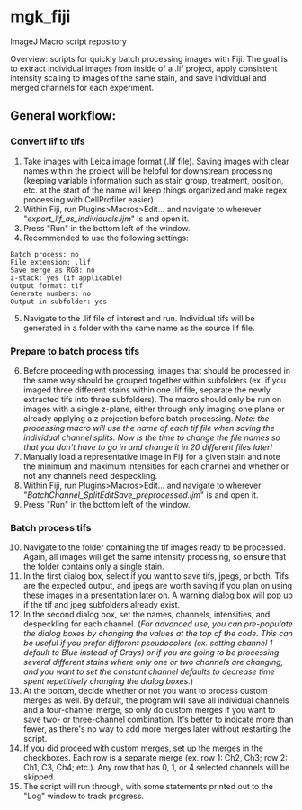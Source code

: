 # mgk_fiji
ImageJ Macro script repository

Overview: scripts for quickly batch processing images with Fiji. The goal is to extract individual images from inside of a .lif project, apply consistent intensity scaling to images of the same stain, and save individual and merged channels for each experiment. 

## General workflow:
  ### Convert lif to tifs
  1. Take images with Leica image format (.lif file). Saving images with clear names within the project will be helpful for downstream processing (keeping variable information such as stain group, treatment, position, etc. at the start of the name will keep things organized and make regex processing with CellProfiler easier).
  2. Within Fiji, run Plugins>Macros>Edit... and navigate to wherever "*export_lif_as_individuals.ijm*" is and open it.
  3. Press "Run" in the bottom left of the window.
  4. Recommended to use the following settings:
  
    Batch process: no
    File extension: .lif
    Save merge as RGB: no
    z-stack: yes (if applicable)
    Output format: tif
    Generate numbers: no
    Output in subfolder: yes
    
  5. Navigate to the .lif file of interest and run. Individual tifs will be generated in a folder with the same name as the source lif file.
  
  ### Prepare to batch process tifs
  6. Before proceeding with processing, images that should be processed in the same way should be grouped together within subfolders (ex. if you imaged three different stains within one .lif file, separate the newly extracted tifs into three subfolders). The macro should only be run on images with a single z-plane, either through only imaging one plane or already applying a z projection before batch processing. *Note: the processing macro will use the name of each tif file when saving the individual channel splits. Now is the time to change the file names so that you don't have to go in and change it in 20 different files later!*
  7. Manually load a representative image in Fiji for a given stain and note the minimum and maximum intensities for each channel and whether or not any channels need despeckling.
  8. Within Fiji, run Plugins>Macros>Edit... and navigate to wherever "*BatchChannel_SplitEditSave_preprocessed.ijm*" is and open it.
  9. Press "Run" in the bottom left of the window.
  
  ### Batch process tifs
  10. Navigate to the folder containing the tif images ready to be processed. Again, all images will get the same intensity processing, so ensure that the folder contains only a single stain.
  11. In the first dialog box, select if you want to save tifs, jpegs, or both. Tifs are the expected output, and jpegs are worth saving if you plan on using these images in a presentation later on. A warning dialog box will pop up if the tif and jpeg subfolders already exist.
  12. In the second dialog box, set the names, channels, intensities, and despeckling for each channel. (*For advanced use, you can pre-populate the dialog boxes by changing the values at the top of the code. This can be useful if you prefer different pseudocolors (ex. setting channel 1 default to Blue instead of Grays) or if you are going to be processing several different stains where only one or two channels are changing, and you want to set the constant channel defaults to decrease time spent repetitively changing the dialog boxes.*)
  13. At the bottom, decide whether or not you want to process custom merges as well. By default, the program will save all individual channels and a four-channel merge, so only do custom merges if you want to save two- or three-channel combination. It's better to indicate more than fewer, as there's no way to add more merges later without restarting the script.
  14. If you did proceed with custom merges, set up the merges in the checkboxes. Each row is a separate merge (ex. row 1: Ch2, Ch3; row 2: Ch1, C3, Ch4; etc.). Any row that has 0, 1, or 4 selected channels will be skipped.
  15. The script will run through, with some statements printed out to the "Log" window to track progress.
  
